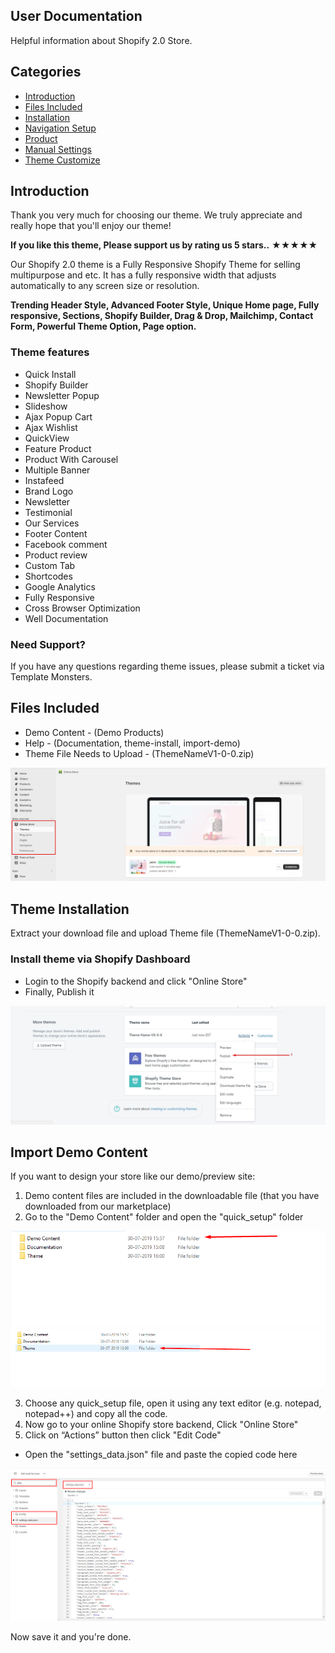 ## User Documentation

Helpful information about Shopify 2.0 Store.

## Categories

- [Introduction](#introduction)
- [Files Included](#filesincluded)
- [Installation](#theme-installation)
- [Navigation Setup](#main-menu)
- [Product](#create-product)
- [Manual Settings](#manual-settings)
- [Theme Customize](#theme-customize)

## Introduction

Thank you very much for choosing our theme. We truly appreciate and really hope that you'll enjoy our theme!

**If you like this theme, Please support us by rating us 5 stars..** ★★★★★

Our Shopify 2.0 theme is a Fully Responsive Shopify Theme for selling multipurpose and etc. It has a fully responsive width that adjusts automatically to any screen size or resolution.

**Trending Header Style, Advanced Footer Style, Unique Home page, Fully responsive, Sections, Shopify Builder, Drag & Drop, Mailchimp, Contact Form, Powerful Theme Option, Page option.**

### Theme features

- Quick Install
- Shopify Builder
- Newsletter Popup
- Slideshow
- Ajax Popup Cart
- Ajax Wishlist
- QuickView
- Feature Product
- Product With Carousel
- Multiple Banner
- Instafeed
- Brand Logo
- Newsletter
- Testimonial
- Our Services
- Footer Content
- Facebook comment
- Product review
- Custom Tab
- Shortcodes
- Google Analytics
- Fully Responsive
- Cross Browser Optimization
- Well Documentation

### Need Support?

If you have any questions regarding theme issues, please submit a ticket via Template Monsters.

## Files Included

- Demo Content - (Demo Products)
- Help - (Documentation, theme-install, import-demo)
- Theme File Needs to Upload - (ThemeNameV1-0-0.zip)

![Files Included](Demo/Documentation/installation/1.jpg)

## Theme Installation

Extract your download file and upload Theme file (ThemeNameV1-0-0.zip).

### Install theme via Shopify Dashboard

- Login to the Shopify backend and click "Online Store"
- Finally, Publish it

![Install theme](Demo/Documentation/installation/5.jpg)

## Import Demo Content

If you want to design your store like our demo/preview site:

1. Demo content files are included in the downloadable file (that you have downloaded from our marketplace)
2. Go to the "Demo Content" folder and open the "quick_setup" folder

![Import Demo Content](Demo/Documentation/installation/7.png)
![Import Demo Content](Demo/Documentation/installation/8.png)

3. Choose any quick_setup file, open it using any text editor (e.g. notepad, notepad++) and copy all the code.
4. Now go to your online Shopify store backend, Click "Online Store"
5. Click on “Actions” button then click "Edit Code"

- Open the "settings_data.json" file and paste the copied code here

![settings_data.json](Demo/Documentation/installation/10.png)

Now save it and you're done.